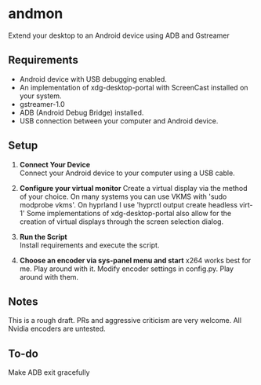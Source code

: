 # andmon

Extend your desktop to an Android device using ADB and Gstreamer

## Requirements

- Android device with USB debugging enabled.
- An implementation of xdg-desktop-portal with ScreenCast installed on your system.
- gstreamer-1.0
- ADB (Android Debug Bridge) installed.
- USB connection between your computer and Android device.

## Setup

1. **Connect Your Device**  
   Connect your Android device to your computer using a USB cable.

2. **Configure your virtual monitor**
   Create a virtual display via the method of your choice. On many systems you can use VKMS with 'sudo modprobe vkms'. On hyprland I use 'hyprctl output create headless virt-1'
   Some implementations of xdg-desktop-portal also allow for the creation of virtual displays through the screen selection dialog.

3. **Run the Script**  
   Install requirements and execute the script.
   
5. **Choose an encoder via sys-panel menu and start**
   x264 works best for me. Play around with it. Modify encoder settings in config.py. Play around with them.

   
## Notes
This is a rough draft. PRs and aggressive criticism are very welcome. All Nvidia encoders are untested.

## To-do
Make ADB exit gracefully
